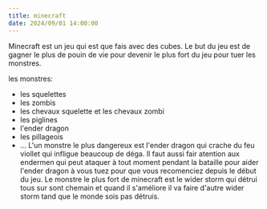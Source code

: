 ```yaml
---
title: minecraft
date: 2024/09/01 14:00:00 
--- 
```

Minecraft est un jeu qui est que fais avec des cubes. Le but du jeu est de gagner le plus de pouin de vie pour devenir le plus fort du jeu pour tuer les monstres.

les monstres:
* les squelettes
* les zombis
* les chevaux squelette et les chevaux zombi
* les piglines
* l'ender dragon
* les pillageois
* ...
L'un monstre le plus dangereux est l'ender dragon qui crache du feu viollet qui infligue beaucoup de déga. Il faut aussi fair atention aux endermen qui peut ataquer à tout moment pendant la bataille pour aider l'ender dragon à vous tuez pour que vous recomenciez depuis le début du jeu. Le monstre le plus fort de minecraft est le wider storm qui détrui tous sur sont chemain et quand il s'améliore il va faire d'autre wider storm tand que le monde sois pas détruis.




